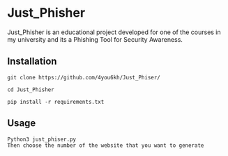 # Just_Phisher
Just_Phisher is an educational project developed for one of the courses in my university and its a Phishing Tool for Security Awareness.

## Installation
```
git clone https://github.com/4you6kh/Just_Phiser/

cd Just_Phisher 

pip install -r requirements.txt
```

## Usage 
```
Python3 just_phiser.py
Then choose the number of the website that you want to generate 
```
